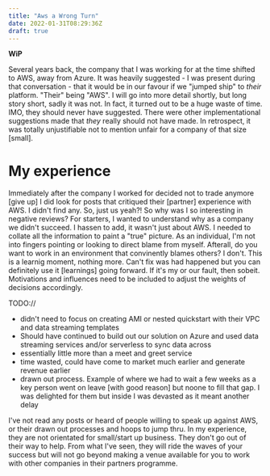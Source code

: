 ```yaml
---
title: "Aws a Wrong Turn"
date: 2022-01-31T08:29:36Z
draft: true
---
```


**WiP**

Several years back, the company that I was working for at the time shifted to AWS, away from Azure.  It was heavily suggested - I was present during that conversation - that it would be in our favour if we "jumped ship" to _their_ platform.  "Their" being "AWS".  I will go into more detail shortly, but long story short, sadly it was not.  In fact, it turned out to be a huge waste of time.  IMO, they should never have suggested.  There were other implementational suggestions made that _they_ really should not have made.  In retrospect, it was totally unjustifiable not to mention unfair for a company of that size [small].  

# My experience

Immediately after the company I worked for decided not to trade anymore [give up] I did look for posts that critiqued their [partner] experience with AWS.  I didn't find any.  So, just us yeah?!  So why was I so interesting in negative reviews?  For starters, I wanted to understand why as a company we didn't succeed.  I hassen to add, it wasn't just about AWS.  I needed to collate all the information to paint a "true" picture.  As an individual, I'm not into fingers pointing or looking to direct blame from myself.  Afterall, do you want to work in an environment that convinently blames others?  I don't.  This is a learnig moment, nothing more.  Can't fix was had happened but you can definitely use it [learnings] going forward.  If it's my or our fault, then sobeit.  Motivations and influences need to be included to adjust the weights of decisions accordingly.

TODO:// 

- didn't need to focus on creating AMI or nested quickstart with their VPC and data streaming templates
- Should have continued to build out our solution on Azure and used data streaming services and/or serverless to sync data across
- essentially little more than a meet and greet service
- time wasted, could have come to market much earlier and generate revenue earlier
- drawn out process. Example of where we had to wait a few weeks as a key person went on leave [with good reason] but noone to fill that gap.  I was delighted for them but inside I was devasted as it meant another delay

  

I've not read any posts or heard of people willing to speak up against AWS, or their drawn out processes and hoops to jump thru.  In my experience, they are not orientated for small/start up business.  They don't go out of their way to help.  From what I've seen, they will ride the waves of your success but will not go beyond making a venue available for you to work with other companies in their partners programme.
